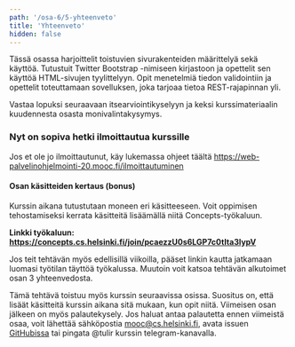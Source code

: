 ```yaml
---
path: '/osa-6/5-yhteenveto'
title: 'Yhteenveto'
hidden: false
---
```



Tässä osassa harjoittelit toistuvien sivurakenteiden määrittelyä sekä käyttöä. Tutustuit Twitter Bootstrap -nimiseen kirjastoon ja opettelit sen käyttöä HTML-sivujen tyylittelyyn. Opit menetelmiä tiedon validointiin ja opettelit toteuttamaan sovelluksen, joka tarjoaa tietoa REST-rajapinnan yli.


Vastaa lopuksi seuraavaan itsearviointikyselyyn ja keksi kurssimateriaalin kuudennesta osasta monivalintakysymys.


<quiz id="b7904d85-ebfb-521a-a10f-c57153f92c51"></quiz>

<quiz id="f32d3cf7-90dc-503a-aac4-b9805e87da7e"></quiz>

### Nyt on sopiva hetki ilmoittautua kurssille

Jos et ole jo ilmoittautunut, käy lukemassa ohjeet täältä https://web-palvelinohjelmointi-20.mooc.fi/ilmoittautuminen

#### Osan käsitteiden kertaus (bonus)

Kurssin aikana tutustutaan moneen eri käsitteeseen. Voit oppimisen
tehostamiseksi kerrata käsitteitä lisäämällä niitä Concepts-työkaluun.

**Linkki työkaluun: https://concepts.cs.helsinki.fi/join/pcaezzU0s6LGP7c0tIta3lypV**

Jos teit tehtävän myös edellisillä viikoilla, pääset linkin kautta jatkamaan
luomasi työtilan täyttöä työkalussa. Muutoin voit katsoa tehtävän alkutoimet
osan 3 yhteenvedosta.

Tämä tehtävä toistuu myös kurssin seuraavissa osissa. Suositus on, että lisäät
käsitteitä kurssin aikana sitä mukaan, kun opit niitä. Viimeisen osan jälkeen
on myös palautekysely. Jos haluat antaa palautetta ennen viimeistä osaa, voit
lähettää sähköpostia mooc@cs.helsinki.fi, avata issuen [GitHubissa](https://github.com/rage/concepts)
tai pingata @tulir kurssin telegram-kanavalla.
